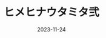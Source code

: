---
title: ヒメヒナウタミタ弐
description: 1st Cover Album「ヒメヒナウタミタ壱」 収録曲 2023-11-24リリース
image:
date: 2023-11-24

# Badge style
style:
    background: "#bd1e48"
    color: "#fff"
---